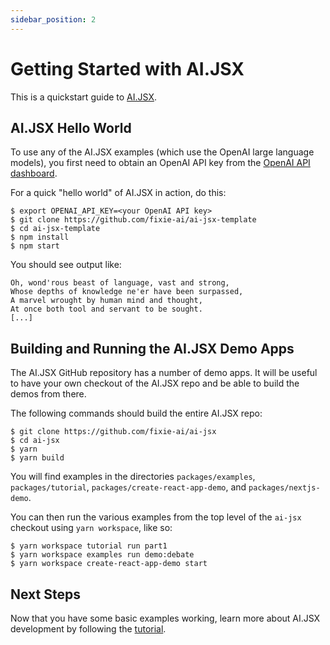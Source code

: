```yaml
---
sidebar_position: 2
---
```


# Getting Started with AI.JSX

This is a quickstart guide to [AI.JSX](https://ai-jsx.com).

## AI.JSX Hello World

To use any of the AI.JSX examples (which use the OpenAI large language models), you first need to
obtain an OpenAI API key from the [OpenAI API dashboard](https://platform.openai.com/account/api-keys).

For a quick "hello world" of AI.JSX in action, do this:

```
$ export OPENAI_API_KEY=<your OpenAI API key>
$ git clone https://github.com/fixie-ai/ai-jsx-template
$ cd ai-jsx-template
$ npm install
$ npm start
```

You should see output like:

```
Oh, wond'rous beast of language, vast and strong,
Whose depths of knowledge ne'er have been surpassed,
A marvel wrought by human mind and thought,
At once both tool and servant to be sought.
[...]
```

## Building and Running the AI.JSX Demo Apps

The AI.JSX GitHub repository has a number of demo apps. It will be useful to have your own
checkout of the AI.JSX repo and be able to build the demos from there.

The following commands should build the entire AI.JSX repo:

```
$ git clone https://github.com/fixie-ai/ai-jsx
$ cd ai-jsx
$ yarn
$ yarn build
```

You will find examples in the directories `packages/examples`, `packages/tutorial`,
`packages/create-react-app-demo`, and `packages/nextjs-demo`.

You can then run the various examples from the top level of the `ai-jsx` checkout using
`yarn workspace`, like so:

```
$ yarn workspace tutorial run part1
$ yarn workspace examples run demo:debate
$ yarn workspace create-react-app-demo start
```

## Next Steps

Now that you have some basic examples working, learn more about AI.JSX development
by following the [tutorial](./tutorials/part1-completion.md).
